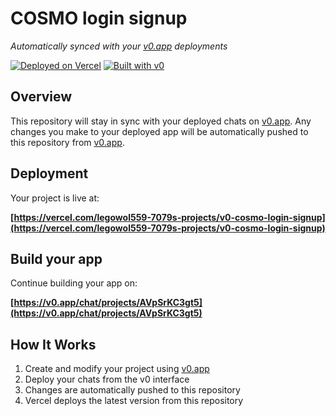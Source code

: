 # COSMO login signup

*Automatically synced with your [v0.app](https://v0.app) deployments*

[![Deployed on Vercel](https://img.shields.io/badge/Deployed%20on-Vercel-black?style=for-the-badge&logo=vercel)](https://vercel.com/legowol559-7079s-projects/v0-cosmo-login-signup)
[![Built with v0](https://img.shields.io/badge/Built%20with-v0.app-black?style=for-the-badge)](https://v0.app/chat/projects/AVpSrKC3gt5)

## Overview

This repository will stay in sync with your deployed chats on [v0.app](https://v0.app).
Any changes you make to your deployed app will be automatically pushed to this repository from [v0.app](https://v0.app).

## Deployment

Your project is live at:

**[https://vercel.com/legowol559-7079s-projects/v0-cosmo-login-signup](https://vercel.com/legowol559-7079s-projects/v0-cosmo-login-signup)**

## Build your app

Continue building your app on:

**[https://v0.app/chat/projects/AVpSrKC3gt5](https://v0.app/chat/projects/AVpSrKC3gt5)**

## How It Works

1. Create and modify your project using [v0.app](https://v0.app)
2. Deploy your chats from the v0 interface
3. Changes are automatically pushed to this repository
4. Vercel deploys the latest version from this repository
